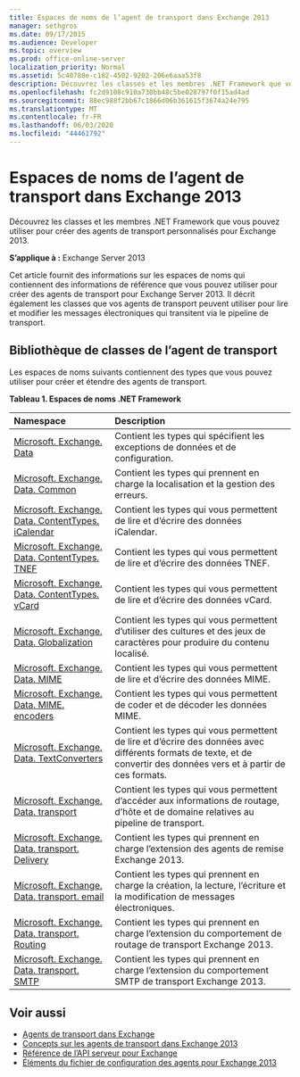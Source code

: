 ```yaml
---
title: Espaces de noms de l’agent de transport dans Exchange 2013
manager: sethgros
ms.date: 09/17/2015
ms.audience: Developer
ms.topic: overview
ms.prod: office-online-server
localization_priority: Normal
ms.assetid: 5c40788e-c182-4502-9202-206e6aaa53f8
description: Découvrez les classes et les membres .NET Framework que vous pouvez utiliser pour créer des agents de transport personnalisés pour Exchange 2013.
ms.openlocfilehash: fc2d9108c910a730bb48c5be028797f0f15ad4ad
ms.sourcegitcommit: 88ec988f2bb67c1866d06b361615f3674a24e795
ms.translationtype: MT
ms.contentlocale: fr-FR
ms.lasthandoff: 06/03/2020
ms.locfileid: "44461792"
---
```

# <a name="transport-agent-namespaces-in-exchange-2013"></a>Espaces de noms de l’agent de transport dans Exchange 2013

Découvrez les classes et les membres .NET Framework que vous pouvez utiliser pour créer des agents de transport personnalisés pour Exchange 2013.
  
**S’applique à :** Exchange Server 2013 
  
Cet article fournit des informations sur les espaces de noms qui contiennent des informations de référence que vous pouvez utiliser pour créer des agents de transport pour Exchange Server 2013. Il décrit également les classes que vos agents de transport peuvent utiliser pour lire et modifier les messages électroniques qui transitent via le pipeline de transport.
  
## <a name="transport-agent-class-library"></a>Bibliothèque de classes de l’agent de transport

Les espaces de noms suivants contiennent des types que vous pouvez utiliser pour créer et étendre des agents de transport.

**Tableau 1. Espaces de noms .NET Framework**

|**Namespace**|**Description**|
|:-----|:-----|
|[Microsoft. Exchange. Data](https://msdn.microsoft.com/library/Microsoft.Exchange.Data.aspx) <br/> |Contient les types qui spécifient les exceptions de données et de configuration.  <br/> |
|[Microsoft. Exchange. Data. Common](https://msdn.microsoft.com/library/Microsoft.Exchange.Data.Common.aspx) <br/> |Contient les types qui prennent en charge la localisation et la gestion des erreurs.  <br/> |
|[Microsoft. Exchange. Data. ContentTypes. iCalendar](https://msdn.microsoft.com/library/Microsoft.Exchange.Data.ContentTypes.iCalendar.aspx) <br/> |Contient les types qui vous permettent de lire et d’écrire des données iCalendar.  <br/> |
|[Microsoft. Exchange. Data. ContentTypes. TNEF](https://msdn.microsoft.com/library/Microsoft.Exchange.Data.ContentTypes.Tnef.aspx) <br/> |Contient les types qui vous permettent de lire et d’écrire des données TNEF.  <br/> |
|[Microsoft. Exchange. Data. ContentTypes. vCard](https://msdn.microsoft.com/library/Microsoft.Exchange.Data.ContentTypes.vCard.aspx) <br/> |Contient les types qui vous permettent de lire et d’écrire des données vCard.  <br/> |
|[Microsoft. Exchange. Data. Globalization](https://msdn.microsoft.com/library/Microsoft.Exchange.Data.Globalization.aspx) <br/> |Contient les types qui vous permettent d’utiliser des cultures et des jeux de caractères pour produire du contenu localisé.  <br/> |
|[Microsoft. Exchange. Data. MIME](https://msdn.microsoft.com/library/Microsoft.Exchange.Data.Mime.aspx) <br/> |Contient les types qui vous permettent de lire et d’écrire des données MIME.  <br/> |
|[Microsoft. Exchange. Data. MIME. encoders](https://msdn.microsoft.com/library/Microsoft.Exchange.Data.Mime.Encoders.aspx) <br/> |Contient les types qui vous permettent de coder et de décoder les données MIME.  <br/> |
|[Microsoft. Exchange. Data. TextConverters](https://msdn.microsoft.com/library/Microsoft.Exchange.Data.TextConverters.aspx) <br/> |Contient les types qui vous permettent de lire et d’écrire des données avec différents formats de texte, et de convertir des données vers et à partir de ces formats.  <br/> |
|[Microsoft. Exchange. Data. transport](https://msdn.microsoft.com/library/Microsoft.Exchange.Data.Transport.aspx) <br/> |Contient les types qui vous permettent d’accéder aux informations de routage, d’hôte et de domaine relatives au pipeline de transport.  <br/> |
|[Microsoft. Exchange. Data. transport. Delivery](https://msdn.microsoft.com/library/Microsoft.Exchange.Data.Transport.Delivery.aspx) <br/> |Contient les types qui prennent en charge l’extension des agents de remise Exchange 2013.  <br/> |
|[Microsoft. Exchange. Data. transport. email](https://msdn.microsoft.com/library/Microsoft.Exchange.Data.Transport.Email.aspx) <br/> |Contient les types qui prennent en charge la création, la lecture, l’écriture et la modification de messages électroniques.  <br/> |
|[Microsoft. Exchange. Data. transport. Routing](https://msdn.microsoft.com/library/Microsoft.Exchange.Data.Transport.Routing.aspx) <br/> |Contient les types qui prennent en charge l’extension du comportement de routage de transport Exchange 2013.  <br/> |
|[Microsoft. Exchange. Data. transport. SMTP](https://msdn.microsoft.com/library/Microsoft.Exchange.Data.Transport.Smtp.aspx) <br/> |Contient les types qui prennent en charge l’extension du comportement SMTP de transport Exchange 2013.  <br/> |
   
## <a name="see-also"></a>Voir aussi

- [Agents de transport dans Exchange](transport-agents-in-exchange-2013.md)   
- [Concepts sur les agents de transport dans Exchange 2013](transport-agent-concepts-in-exchange-2013.md) 
- 
  [Référence de l’API serveur pour Exchange](https://msdn.microsoft.com/library/6eddd052-f59f-45b4-b846-7e53d4d7eb16%28Office.15%29.aspx)
- [Éléments du fichier de configuration des agents pour Exchange 2013](agents-configuration-file-elements-for-exchange-2013.md)
    

